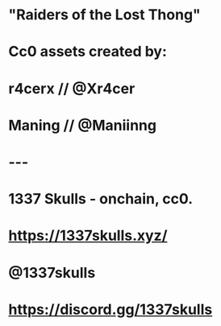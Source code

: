 # "Raiders of the Lost Thong"

# Cc0 assets created by:

# r4cerx // @Xr4cer
# Maning // @Maniinng

# ---
# 1337 Skulls - onchain, cc0.
# https://1337skulls.xyz/
# @1337skulls
# https://discord.gg/1337skulls
